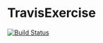 # TravisExercise

[![Build Status](https://app.travis-ci.com/jatishbhatia/TravisExercise.svg?branch=master)](https://app.travis-ci.com/jatishbhatia/TravisExercise)
